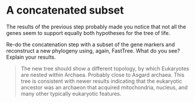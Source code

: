 A concatenated subset
==============

The results of the previous step probably made you notice
that not all the genes seem to support equally both hypotheses
for the tree of life.

Re-do the concatenation step with a subset of the gene markers
and reconstruct a new phylogeny using, again, FastTree.
What do you see? Explain your results.

> The new tree should show a different topology, by which Eukaryotes are nested within Archaea. Probably close to Asgard archaea. This tree is consistent with newer results indicating that the eukaryotic ancestor was an archaeon that acquired mitochondria, nucleus, and many other typically eukaryotic features.  
